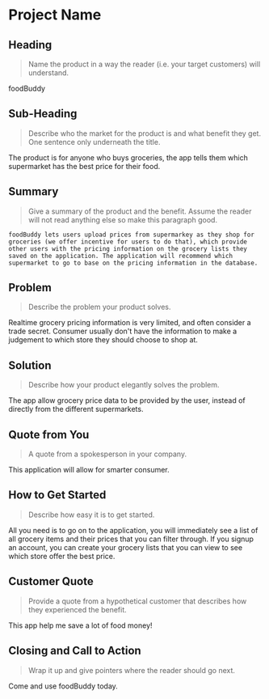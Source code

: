 # Project Name #

<!-- 
> This material was originally posted [here](http://www.quora.com/What-is-Amazons-approach-to-product-development-and-product-management). It is reproduced here for posterities sake.

There is an approach called "working backwards" that is widely used at Amazon. They work backwards from the customer, rather than starting with an idea for a product and trying to bolt customers onto it. While working backwards can be applied to any specific product decision, using this approach is especially important when developing new products or features.

For new initiatives a product manager typically starts by writing an internal press release announcing the finished product. The target audience for the press release is the new/updated product's customers, which can be retail customers or internal users of a tool or technology. Internal press releases are centered around the customer problem, how current solutions (internal or external) fail, and how the new product will blow away existing solutions.

If the benefits listed don't sound very interesting or exciting to customers, then perhaps they're not (and shouldn't be built). Instead, the product manager should keep iterating on the press release until they've come up with benefits that actually sound like benefits. Iterating on a press release is a lot less expensive than iterating on the product itself (and quicker!).

If the press release is more than a page and a half, it is probably too long. Keep it simple. 3-4 sentences for most paragraphs. Cut out the fat. Don't make it into a spec. You can accompany the press release with a FAQ that answers all of the other business or execution questions so the press release can stay focused on what the customer gets. My rule of thumb is that if the press release is hard to write, then the product is probably going to suck. Keep working at it until the outline for each paragraph flows. 

Oh, and I also like to write press-releases in what I call "Oprah-speak" for mainstream consumer products. Imagine you're sitting on Oprah's couch and have just explained the product to her, and then you listen as she explains it to her audience. That's "Oprah-speak", not "Geek-speak".

Once the project moves into development, the press release can be used as a touchstone; a guiding light. The product team can ask themselves, "Are we building what is in the press release?" If they find they're spending time building things that aren't in the press release (overbuilding), they need to ask themselves why. This keeps product development focused on achieving the customer benefits and not building extraneous stuff that takes longer to build, takes resources to maintain, and doesn't provide real customer benefit (at least not enough to warrant inclusion in the press release).
 -->
 
## Heading ##
  > Name the product in a way the reader (i.e. your target customers) will understand.
  
  foodBuddy

## Sub-Heading ##
  > Describe who the market for the product is and what benefit they get. One sentence only underneath the title.
  
  The product is for anyone who buys groceries, the app tells them which supermarket has the best price for their food.

## Summary ##
  > Give a summary of the product and the benefit. Assume the reader will not read anything else so make this paragraph good.
	
	foodBuddy lets users upload prices from supermarkey as they shop for groceries (we offer incentive for users to do that), which provide other users with the pricing information on the grocery lists they saved on the application. The application will recommend which supermarket to go to base on the pricing information in the database.

## Problem ##
  > Describe the problem your product solves.
  
  Realtime grocery pricing information is very limited, and often consider a trade secret. Consumer usually don't have the information to make a judgement to which store they should choose to shop at.

## Solution ##
  > Describe how your product elegantly solves the problem.
  
  The app allow grocery price data to be provided by the user, instead of directly from the different supermarkets.

## Quote from You ##
  > A quote from a spokesperson in your company.
  
  This application will allow for smarter consumer.

## How to Get Started ##
  > Describe how easy it is to get started.
  
  All you need is to go on to the application, you will immediately see a list of all grocery items and their prices that you can filter through. If you signup an account, you can create your grocery lists that you can view to see which store offer the best price.

## Customer Quote ##
  > Provide a quote from a hypothetical customer that describes how they experienced the benefit.
  
  This app help me save a lot of food money!

## Closing and Call to Action ##
  > Wrap it up and give pointers where the reader should go next.
  
  Come and use foodBuddy today.
